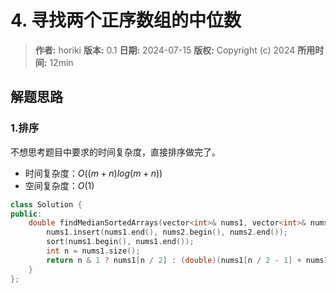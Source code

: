 # 4. 寻找两个正序数组的中位数

> **作者:** horiki
> **版本:** 0.1
> **日期:** 2024-07-15
> **版权:** Copyright (c) 2024
> **所用时间:** 12min

## 解题思路
### 1.排序

不想思考题目中要求的时间复杂度，直接排序做完了。

- 时间复杂度：$O((m+n)log(m+n))$
- 空间复杂度：$O(1)$

```C++
class Solution {
public:
    double findMedianSortedArrays(vector<int>& nums1, vector<int>& nums2) {
        nums1.insert(nums1.end(), nums2.begin(), nums2.end());
        sort(nums1.begin(), nums1.end());
        int n = nums1.size();
        return n & 1 ? nums1[n / 2] : (double)(nums1[n / 2 - 1] + nums1[n / 2]) / 2;
    }
};
```